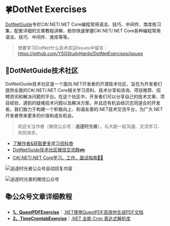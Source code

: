 # 🍀DotNet Exercises
[DotNetGuide](https://github.com/YSGStudyHards/DotNetGuide)专栏C#/.NET/.NET Core编程常用语法、技巧、中间件、类库练习集，配套详细的文章教程讲解，助你快速掌握C#/.NET/.NET Core各种编程常用语法、技巧、中间件、类库等等。

>想要学习DotNet什么技术欢迎Issues中留言：https://github.com/YSGStudyHards/DotNetExercises/issues

## 🌈DotNetGuide技术社区
DotNetGuide技术社区是一个面向.NET开发者的开源技术社区，旨在为开发者们提供全面的C#/.NET/.NET Core相关学习资料、技术分享和咨询、项目推荐、招聘资讯和解决问题的平台。在这个社区中，开发者们可以分享自己的技术文章、项目经验、遇到的疑难技术问题以及解决方案，并且还有机会结识志同道合的开发者。我们致力于构建一个积极向上、和谐友善的.NET技术交流平台，为广大.NET开发者带来更多的价值和成长机会。

> 欢迎关注作者（微信公众号：**追逐时光者**），与大姚一起沟通、交流学习、共同进步。
* [了解作者&获取更多学习资料😎](https://mp.weixin.qq.com/s/dCyKG6n6l5ICTl24dKNqbw)
* [DotNetGuide技术社区微信交流群👪](https://mp.weixin.qq.com/s/dgDT4Yexi_qyy84iYo9IiA)
* [C#/.NET/.NET Core学习、工作、面试指南🐱‍🚀](https://github.com/YSGStudyHards/DotNetGuide)

![追逐时光者公众号自动回复内容](https://images.cnblogs.com/cnblogs_com/Can-daydayup/2145481/o_82a007f0.png "交流学习共同进步")

![追逐时光者的微信公众号](https://images.cnblogs.com/cnblogs_com/Can-daydayup/2141413/o_220409130943_%E6%88%91%E7%9A%84%E5%85%AC%E4%BC%97%E5%8F%B7.jpg "追逐时光者的微信公众号")

## 📚公众号文章详细教程
- [**1、QuestPDFExercise**](https://github.com/YSGStudyHards/DotNetExercises/tree/master/QuestPDFExercise)：[.NET使用QuestPDF高效地生成PDF文档](https://mp.weixin.qq.com/s/ZLxDsDE-UQnYdLnVw4h3Kg)
- [**2、TimeCrontabExercise**](https://github.com/YSGStudyHards/DotNetExercises/tree/master/TimeCrontabExercise)：[.NET 全能 Cron 表达式解析库](https://mp.weixin.qq.com/s/sO_TdFNNsUUQKePoEliTAA)



